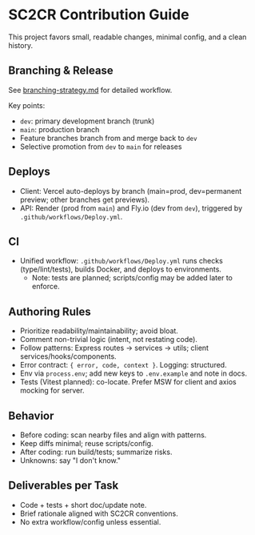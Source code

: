 # SC2CR Contribution Guide

This project favors small, readable changes, minimal config, and a clean history.

## Branching & Release
See [branching-strategy.md](branching-strategy.md) for detailed workflow.

Key points:
- `dev`: primary development branch (trunk)
- `main`: production branch
- Feature branches branch from and merge back to `dev`
- Selective promotion from `dev` to `main` for releases

## Deploys
- Client: Vercel auto-deploys by branch (main=prod, dev=permanent preview; other branches get previews).
- API: Render (prod from `main`) and Fly.io (dev from `dev`), triggered by `.github/workflows/Deploy.yml`.

## CI
- Unified workflow: `.github/workflows/Deploy.yml` runs checks (type/lint/tests), builds Docker, and deploys to environments.
   - Note: tests are planned; scripts/config may be added later to enforce.

## Authoring Rules
- Prioritize readability/maintainability; avoid bloat.
- Comment non-trivial logic (intent, not restating code).
- Follow patterns: Express routes → services → utils; client services/hooks/components.
- Error contract: `{ error, code, context }`. Logging: structured.
- Env via `process.env`; add new keys to `.env.example` and note in docs.
- Tests (Vitest planned): co-locate. Prefer MSW for client and axios mocking for server.

## Behavior
- Before coding: scan nearby files and align with patterns.
- Keep diffs minimal; reuse scripts/config.
- After coding: run build/tests; summarize risks.
- Unknowns: say "I don't know."

## Deliverables per Task
- Code + tests + short doc/update note.
- Brief rationale aligned with SC2CR conventions.
- No extra workflow/config unless essential.